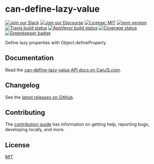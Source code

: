# can-define-lazy-value

[![Join our Slack](https://img.shields.io/badge/slack-join%20chat-611f69.svg)](https://www.bitovi.com/community/slack?utm_source=badge&utm_medium=badge&utm_campaign=pr-badge&utm_content=badge)
[![Join our Discourse](https://img.shields.io/discourse/https/forums.bitovi.com/posts.svg)](https://forums.bitovi.com/?utm_source=badge&utm_medium=badge&utm_campaign=pr-badge&utm_content=badge)
[![License: MIT](https://img.shields.io/badge/license-MIT-blue.svg)](https://github.com/canjs/can-define-lazy-value/blob/master/LICENSE)
[![npm version](https://badge.fury.io/js/can-define-lazy-value.svg)](https://www.npmjs.com/package/can-define-lazy-value)
[![Travis build status](https://travis-ci.org/canjs/can-define-lazy-value.svg?branch=master)](https://travis-ci.org/canjs/can-define-lazy-value)
[![AppVeyor build status](https://ci.appveyor.com/api/projects/status/github/canjs/can-define-lazy-value?branch=master&svg=true)](https://ci.appveyor.com/project/matthewp/can-define-lazy-value)
[![Coverage status](https://coveralls.io/repos/github/canjs/can-define-lazy-value/badge.svg?branch=master)](https://coveralls.io/github/canjs/can-define-lazy-value?branch=master)
[![Greenkeeper badge](https://badges.greenkeeper.io/canjs/can-define-lazy-value.svg)](https://greenkeeper.io/)

Define lazy properties with Object.defineProperty

## Documentation

Read the [can-define-lazy-value API docs on CanJS.com](https://canjs.com/doc/can-define-lazy-value.html).

## Changelog

See the [latest releases on GitHub](https://github.com/canjs/can-define-lazy-value/releases).

## Contributing

The [contribution guide](https://github.com/canjs/can-define-lazy-value/blob/master/CONTRIBUTING.md) has information on getting help, reporting bugs, developing locally, and more.

## License

[MIT](https://github.com/canjs/can-define-lazy-value/blob/master/LICENSE)
